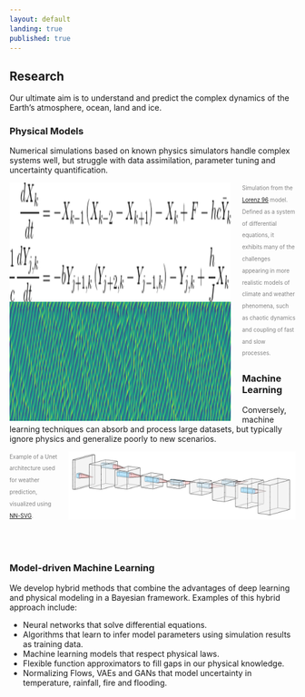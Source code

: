 ```yaml
---
layout: default
landing: true
published: true
---
```


## Research
Our ultimate aim is to understand and predict the complex dynamics of the Earth’s atmosphere, ocean, land and ice.

### Physical Models
Numerical simulations based on known physics simulators handle complex systems well, but struggle with data assimilation, parameter tuning and uncertainty quantification.

<img align="left" src="L96eqs.png" width="390" height="210" style="margin: 0px 20px 0px 0px"/>

<img align="left" src="L96.png" width="390" height="210" style="margin: 0px 20px 0px 0px"/> <span style="color:gray"><sub><sup>Simulation from the [Lorenz 96](http://eaps4.mit.edu/research/Lorenz/Predicability_a_Problem_2006.pdf) model. Defined as a system of differential equations, it exhibits many of the challenges appearing in more realistic models of climate and weather phenomena, such as chaotic dynamics and coupling of fast and slow processes.</sup></sub></span>

### Machine Learning
Conversely, machine learning techniques can absorb and process large datasets, but typically ignore physics and generalize poorly to new scenarios.

<img align="right" src="Unet.png" width="400" height="120" style="margin: 0px 0px 0px 20px"/> <span style="color:gray"><sub><sup>Example of a Unet architecture used for weather prediction, visualized using [NN-SVG](https://doi.org/10.21105/joss.00747).</sup></sub></span>

<br/><br/>

### Model-driven Machine Learning
We develop hybrid methods that combine the advantages of deep learning and physical modeling in a Bayesian framework. Examples of this hybrid approach include:
* Neural networks that solve differential equations.
* Algorithms that learn to infer model parameters using simulation results as training data.
* Machine learning models that respect physical laws.
* Flexible function approximators to fill gaps in our physical knowledge.
* Normalizing Flows, VAEs and GANs that model uncertainty in temperature, rainfall, fire and flooding.
